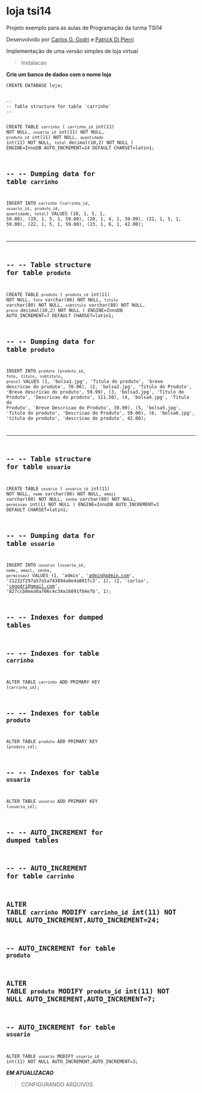 loja tsi14
==========

Projeto exemplo para as aulas de Programação da turma TSI14

Desenvolvido por [Carlos G. Godri](https://twitter.com/carlosgodri) e [Patrick Di Pierri](https://www.facebook.com/patrick.depieri)

Implementação de uma versão simples de loja virtual

>Instalacao

**Crie um banco de dados com o nome loja**

<code>CREATE DATABASE loja;</code>

<code>
--
-- Table structure for table `carrinho`
--

CREATE TABLE `carrinho` (
`carrinho_id` int(11) NOT NULL,
  `usuario_id` int(11) NOT NULL,
  `produto_id` int(11) NOT NULL,
  `quantidade` int(11) NOT NULL,
  `total` decimal(10,2) NOT NULL
) ENGINE=InnoDB AUTO_INCREMENT=24 DEFAULT CHARSET=latin1;

--
-- Dumping data for table `carrinho`
--

INSERT INTO `carrinho` (`carrinho_id`, `usuario_id`, `produto_id`, `quantidade`, `total`) VALUES
(18, 1, 5, 1, 59.00),
(19, 1, 5, 1, 59.00),
(20, 1, 4, 1, 39.99),
(21, 1, 5, 1, 59.00),
(22, 1, 5, 1, 59.00),
(23, 1, 6, 1, 42.00);

-- --------------------------------------------------------

--
-- Table structure for table `produto`
--

CREATE TABLE `produto` (
`produto_id` int(11) NOT NULL,
  `foto` varchar(80) NOT NULL,
  `titulo` varchar(80) NOT NULL,
  `subtitulo` varchar(80) NOT NULL,
  `preco` decimal(10,2) NOT NULL
) ENGINE=InnoDB AUTO_INCREMENT=7 DEFAULT CHARSET=latin1;

--
-- Dumping data for table `produto`
--

INSERT INTO `produto` (`produto_id`, `foto`, `titulo`, `subtitulo`, `preco`) VALUES
(1, 'bolsa1.jpg', 'Titulo do produto', 'breve descricao do produto', 70.00),
(2, 'bolsa2.jpg', 'Titulo do Produto', 'Breve descricao do produto', 59.99),
(3, 'bolsa3.jpg', 'Titulo do Produto', 'Descricao do produto', 111.50),
(4, 'bolsa4.jpg', 'Titulo do Produto', 'Breve Descricao do Produto', 39.99),
(5, 'bolsa5.jpg', 'Titulo do produto', 'Descricao do Produto', 59.00),
(6, 'bolsa6.jpg', 'titulo do produto', 'descricao do produto', 42.00);

-- --------------------------------------------------------

--
-- Table structure for table `usuario`
--

CREATE TABLE `usuario` (
`usuario_id` int(11) NOT NULL,
  `nome` varchar(80) NOT NULL,
  `email` varchar(80) NOT NULL,
  `senha` varchar(80) NOT NULL,
  `permissao` int(1) NOT NULL
) ENGINE=InnoDB AUTO_INCREMENT=3 DEFAULT CHARSET=latin1;

--
-- Dumping data for table `usuario`
--

INSERT INTO `usuario` (`usuario_id`, `nome`, `email`, `senha`, `permissao`) VALUES
(1, 'admin', 'admin@admin.com', '21232f297a57a5a743894a0e4a801fc3', 1),
(2, 'carlos', 'cggodri@gmail.com', '827ccb0eea8a706c4c34a16891f84e7b', 1);

--
-- Indexes for dumped tables
--

--
-- Indexes for table `carrinho`
--
ALTER TABLE `carrinho`
 ADD PRIMARY KEY (`carrinho_id`);

--
-- Indexes for table `produto`
--
ALTER TABLE `produto`
 ADD PRIMARY KEY (`produto_id`);

--
-- Indexes for table `usuario`
--
ALTER TABLE `usuario`
 ADD PRIMARY KEY (`usuario_id`);

--
-- AUTO_INCREMENT for dumped tables
--

--
-- AUTO_INCREMENT for table `carrinho`
--
ALTER TABLE `carrinho`
MODIFY `carrinho_id` int(11) NOT NULL AUTO_INCREMENT,AUTO_INCREMENT=24;
--
-- AUTO_INCREMENT for table `produto`
--
ALTER TABLE `produto`
MODIFY `produto_id` int(11) NOT NULL AUTO_INCREMENT,AUTO_INCREMENT=7;
--
-- AUTO_INCREMENT for table `usuario`
--
ALTER TABLE `usuario`
MODIFY `usuario_id` int(11) NOT NULL AUTO_INCREMENT,AUTO_INCREMENT=3;
</code>

***EM ATUALIZACAO***

>CONFIGURANDO ARQUIVOS


